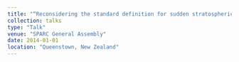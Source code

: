 ```yaml
---
title: "“Reconsidering the standard definition for sudden stratospheric warmings" "
collection: talks
type: "Talk"
venue: "SPARC General Assembly"
date: 2014-01-01
location: "Queenstown, New Zealand"
---
```

